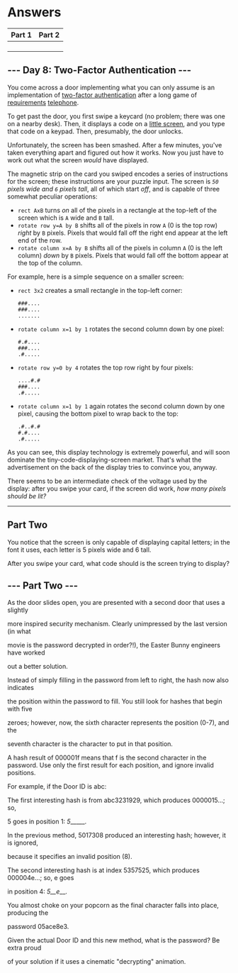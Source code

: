 # Answers

| Part 1 | Part 2 |
|--------|--------|
|  ` ` |  ` ` |

## --- Day 8: Two-Factor Authentication ---

You come across a door implementing what you can only assume is an implementation of [two-factor authentication](https://en.wikipedia.org/wiki/Multi-factor_authentication) after a long game of [requirements](https://en.wikipedia.org/wiki/Requirement) [telephone](https://en.wikipedia.org/wiki/Chinese_whispers).

To get past the door, you first swipe a keycard (no problem; there was one on a nearby desk). Then, it displays a code on a [little screen](https://www.google.com/search?q=tiny+lcd&tbm=isch), and you type that code on a keypad. Then, presumably, the door unlocks.

Unfortunately, the screen has been smashed. After a few minutes, you've taken everything apart and figured out how it works. Now you just have to work out what the screen _would_ have displayed.

The magnetic strip on the card you swiped encodes a series of instructions for the screen; these instructions are your puzzle input. The screen is _`50` pixels wide and `6` pixels tall_, all of which start _off_, and is capable of three somewhat peculiar operations:

*   `rect AxB` turns _on_ all of the pixels in a rectangle at the top-left of the screen which is `A` wide and `B` tall.
*   `rotate row y=A by B` shifts all of the pixels in row `A` (0 is the top row) _right_ by `B` pixels. Pixels that would fall off the right end appear at the left end of the row.
*   `rotate column x=A by B` shifts all of the pixels in column `A` (0 is the left column) _down_ by `B` pixels. Pixels that would fall off the bottom appear at the top of the column.

For example, here is a simple sequence on a smaller screen:

*   `rect 3x2` creates a small rectangle in the top-left corner:
    
        ###....
        ###....
        .......
    
*   `rotate column x=1 by 1` rotates the second column down by one pixel:
    
        #.#....
        ###....
        .#.....
    
*   `rotate row y=0 by 4` rotates the top row right by four pixels:
    
        ....#.#
        ###....
        .#.....
    
*   `rotate column x=1 by 1` again rotates the second column down by one pixel, causing the bottom pixel to wrap back to the top:
    
        .#..#.#
        #.#....
        .#.....
    

As you can see, this display technology is extremely powerful, and will soon dominate the tiny-code-displaying-screen market. That's what the advertisement on the back of the display tries to convince you, anyway.

There seems to be an intermediate check of the voltage used by the display: after you swipe your card, if the screen did work, _how many pixels should be lit?_

----

## Part Two

You notice that the screen is only capable of displaying capital letters; in the font it uses, each letter is 5 pixels wide and 6 tall.

After you swipe your card, what code should is the screen trying to display?

## --- Part Two ---

As the door slides open, you are presented with a second door that uses a slightly

more inspired security mechanism. Clearly unimpressed by the last version (in what

movie is the password decrypted in order?!), the Easter Bunny engineers have worked

out a better solution.



Instead of simply filling in the password from left to right, the hash now also indicates

the position within the password to fill. You still look for hashes that begin with five

zeroes; however, now, the sixth character represents the position (0-7), and the

seventh character is the character to put in that position.


A hash result of 000001f means that f is the second character in the password. Use only the first result for each position, and ignore invalid positions.


For example, if the Door ID is abc:


The first interesting hash is from abc3231929, which produces 0000015...; so,

5 goes in position 1: _5______.

In the previous method, 5017308 produced an interesting hash; however, it is ignored,

because it specifies an invalid position (8).

The second interesting hash is at index 5357525, which produces 000004e...; so, e goes

in position 4: _5__e___.

You almost choke on your popcorn as the final character falls into place, producing the

password 05ace8e3.


Given the actual Door ID and this new method, what is the password? Be extra proud

of your solution if it uses a cinematic "decrypting" animation.